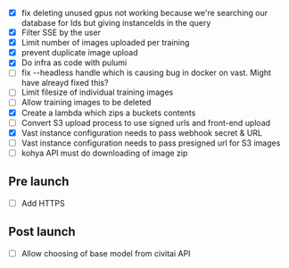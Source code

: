 -   [x] fix deleting unused gpus not working because we're searching our database for Ids but giving instanceIds in the query
-   [x] Filter SSE by the user
-   [x] Limit number of images uploaded per training
-   [x] prevent duplicate image upload
-   [x] Do infra as code with pulumi
-   [ ] fix --headless handle which is causing bug in docker on vast. Might have alreayd fixed this?
-   [ ] Limit filesize of individual training images
-   [ ] Allow training images to be deleted
-   [x] Create a lambda which zips a buckets contents
-   [ ] Convert S3 upload process to use signed urls and front-end upload
-   [x] Vast instance configuration needs to pass webhook secret & URL
-   [ ] Vast instance configuration needs to pass presigned url for S3 images
-   [ ] kohya API must do downloading of image zip

## Pre launch

-   [ ] Add HTTPS

## Post launch

-   [ ] Allow choosing of base model from civitai API
